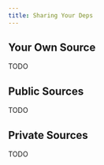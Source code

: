 ```yaml
---
title: Sharing Your Deps
---
```


## Your Own Source

TODO

## Public Sources

TODO

## Private Sources

TODO
